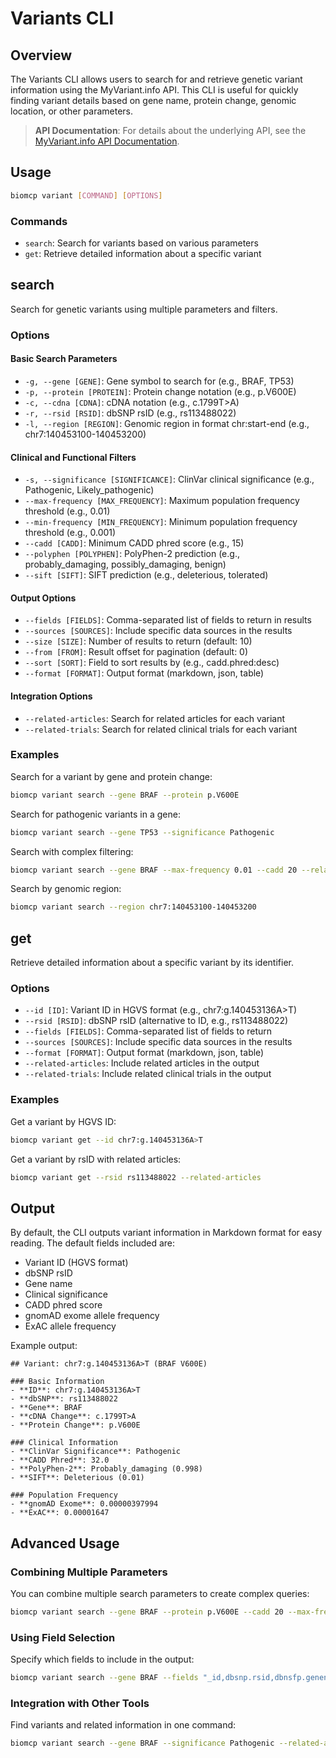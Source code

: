 # Variants CLI

## Overview

The Variants CLI allows users to search for and retrieve genetic variant information using the MyVariant.info API. This CLI is useful for quickly finding variant details based on gene name, protein change, genomic location, or other parameters.

> **API Documentation**: For details about the underlying API, see the [MyVariant.info API Documentation](../apis/myvariant_info.md).

## Usage

```bash
biomcp variant [COMMAND] [OPTIONS]
```

### Commands

- `search`: Search for variants based on various parameters
- `get`: Retrieve detailed information about a specific variant

## search

Search for genetic variants using multiple parameters and filters.

### Options

#### Basic Search Parameters

- `-g, --gene [GENE]`: Gene symbol to search for (e.g., BRAF, TP53)
- `-p, --protein [PROTEIN]`: Protein change notation (e.g., p.V600E)
- `-c, --cdna [CDNA]`: cDNA notation (e.g., c.1799T>A)
- `-r, --rsid [RSID]`: dbSNP rsID (e.g., rs113488022)
- `-l, --region [REGION]`: Genomic region in format chr:start-end (e.g., chr7:140453100-140453200)

#### Clinical and Functional Filters

- `-s, --significance [SIGNIFICANCE]`: ClinVar clinical significance (e.g., Pathogenic, Likely_pathogenic)
- `--max-frequency [MAX_FREQUENCY]`: Maximum population frequency threshold (e.g., 0.01)
- `--min-frequency [MIN_FREQUENCY]`: Minimum population frequency threshold (e.g., 0.001)
- `--cadd [CADD]`: Minimum CADD phred score (e.g., 15)
- `--polyphen [POLYPHEN]`: PolyPhen-2 prediction (e.g., probably_damaging, possibly_damaging, benign)
- `--sift [SIFT]`: SIFT prediction (e.g., deleterious, tolerated)

#### Output Options

- `--fields [FIELDS]`: Comma-separated list of fields to return in results
- `--sources [SOURCES]`: Include specific data sources in the results
- `--size [SIZE]`: Number of results to return (default: 10)
- `--from [FROM]`: Result offset for pagination (default: 0)
- `--sort [SORT]`: Field to sort results by (e.g., cadd.phred:desc)
- `--format [FORMAT]`: Output format (markdown, json, table)

#### Integration Options

- `--related-articles`: Search for related articles for each variant
- `--related-trials`: Search for related clinical trials for each variant

### Examples

Search for a variant by gene and protein change:

```bash
biomcp variant search --gene BRAF --protein p.V600E
```

Search for pathogenic variants in a gene:

```bash
biomcp variant search --gene TP53 --significance Pathogenic
```

Search with complex filtering:

```bash
biomcp variant search --gene BRAF --max-frequency 0.01 --cadd 20 --related-articles
```

Search by genomic region:

```bash
biomcp variant search --region chr7:140453100-140453200
```

## get

Retrieve detailed information about a specific variant by its identifier.

### Options

- `--id [ID]`: Variant ID in HGVS format (e.g., chr7:g.140453136A>T)
- `--rsid [RSID]`: dbSNP rsID (alternative to ID, e.g., rs113488022)
- `--fields [FIELDS]`: Comma-separated list of fields to return
- `--sources [SOURCES]`: Include specific data sources in the results
- `--format [FORMAT]`: Output format (markdown, json, table)
- `--related-articles`: Include related articles in the output
- `--related-trials`: Include related clinical trials in the output

### Examples

Get a variant by HGVS ID:

```bash
biomcp variant get --id chr7:g.140453136A>T
```

Get a variant by rsID with related articles:

```bash
biomcp variant get --rsid rs113488022 --related-articles
```

## Output

By default, the CLI outputs variant information in Markdown format for easy reading. The default fields included are:

- Variant ID (HGVS format)
- dbSNP rsID
- Gene name
- Clinical significance
- CADD phred score
- gnomAD exome allele frequency
- ExAC allele frequency

Example output:

```
## Variant: chr7:g.140453136A>T (BRAF V600E)

### Basic Information
- **ID**: chr7:g.140453136A>T
- **dbSNP**: rs113488022
- **Gene**: BRAF
- **cDNA Change**: c.1799T>A
- **Protein Change**: p.V600E

### Clinical Information
- **ClinVar Significance**: Pathogenic
- **CADD Phred**: 32.0
- **PolyPhen-2**: Probably_damaging (0.998)
- **SIFT**: Deleterious (0.01)

### Population Frequency
- **gnomAD Exome**: 0.00000397994
- **ExAC**: 0.00001647
```

## Advanced Usage

### Combining Multiple Parameters

You can combine multiple search parameters to create complex queries:

```bash
biomcp variant search --gene BRAF --protein p.V600E --cadd 20 --max-frequency 0.001
```

### Using Field Selection

Specify which fields to include in the output:

```bash
biomcp variant search --gene BRAF --fields "_id,dbsnp.rsid,dbnsfp.genename,clinvar.clinical_significance"
```

### Integration with Other Tools

Find variants and related information in one command:

```bash
biomcp variant search --gene BRAF --significance Pathogenic --related-articles --related-trials
```
